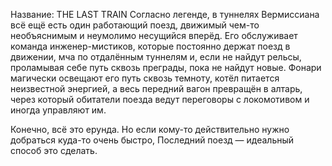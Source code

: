 Название: THE LAST TRAIN
Согласно легенде, в туннелях Вермиcсиана всё ещё есть один работающий поезд, движимый чем-то необъяснимым и неумолимо несущийся вперёд. Его обслуживает команда инженер-мистиков, которые постоянно держат поезд в движении, мча по отдалённым туннелям и, если не найдут рельсы, проламывая себе путь сквозь преграды, пока не найдут новые. Фонари магически освещают его путь сквозь темноту, котёл питается неизвестной энергией, а весь передний вагон превращён в алтарь, через который обитатели поезда ведут переговоры с локомотивом и иногда управляют им.

Конечно, всё это ерунда. Но если кому-то действительно нужно добраться куда-то очень быстро, Последний поезд — идеальный способ это сделать.
